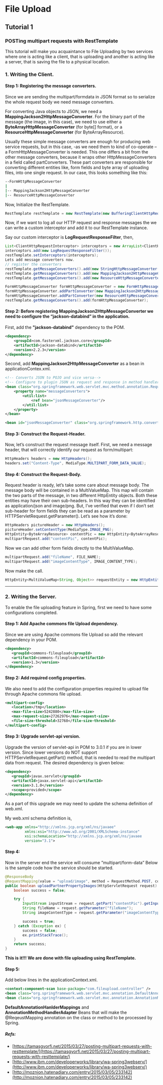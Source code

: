 # File Upload

## Tutorial 1
### POSTing multipart requests with RestTemplate
This tutorial will make you acquaintance to File Uploading by two services where one is acting like a client, that is uploading and another is acting like a server, that is saving the file to a physical location.

### 1. Writing the Client.

#### Step 1:  Registering the message converters.

Since we are sending the multipart/formdata in JSON format so to serialize the whole request body we need message converters.

For converting Java objects to JSON, we need a **MappingJackson2HttpMessageConverter**. For the binary part of the message (the image, in this case), we need to use either a **ByteArrayHttpMessageConverter** (for byte[] format), or a **ResourceHttpMessageConverter** (for ByteArrayResource).

Usually these simple message converters are enough for producing web service requests, but in this case, -as we need them to kind of co-operate – a FormHttpMessageConverter is needed. This one differs a bit from the other message converters, because it wraps other HttpMessageConverters in a field called partConverters. These part converters are responsible for converting different entities like, form fields and byte array of uploading files, into one single request. In our case, this looks something like this:
```sh
--FormHttpMessageConverter
|
|-- MappingJackson2HttpMessageConverter
|-- ResourceHttpMessageConverter
```

Now, Initialize the RestTemplate.
```java
RestTemplate restTemplate = new RestTemplate(new BufferingClientHttpRequestFactory(new SimpleClientHttpRequestFactory()));
```

Now, if we want to log all our HTTP request and response messages the we can write a custom interceptor and add it to our RestTemplate instance.

Say our custom interceptor is  **LogRequestResponseFilter**, then,
```java
List<ClientHttpRequestInterceptor> interceptors = new ArrayList<ClientHttpRequestInterceptor>();
interceptors.add(new LogRequestResponseFilter());
restTemplate.setInterceptors(interceptors);
Lets add message converters now.
// register the converters
restTemplate.getMessageConverters().add(new StringHttpMessageConverter());
restTemplate.getMessageConverters().add(new MappingJackson2HttpMessageConverter());
restTemplate.getMessageConverters().add(new ResourceHttpMessageConverter());

FormHttpMessageConverter formHttpMessageConverter = new FormHttpMessageConverter();
formHttpMessageConverter.addPartConverter(new MappingJackson2HttpMessageConverter());
formHttpMessageConverter.addPartConverter(new ResourceHttpMessageConverter());
restTemplate.getMessageConverters().add(formHttpMessageConverter);
```
#### Step 2: Before registering  MappingJackson2HttpMessageConverter we need to configure the “jackson-databind” in the application.
First, add the **"jackson-databind"** dependency to the POM.
```xml
<dependency>
    <groupId>com.fasterxml.jackson.core</groupId>
    <artifactId>jackson-databind</artifactId>
    <version>2.2.3</version>
</dependency>
```
Second, add **MappingJackson2HttpMessageConverter** as a bean in applicationContex.xml.

```xml
<!-- Converts JSON to POJO and vice versa-->
<!-- Configure to plugin JSON as request and response in method handler -->
<bean class="org.springframework.web.servlet.mvc.method.annotation.RequestMappingHandlerAdapter">
    <property name="messageConverters">
        <util:list>
            <ref bean="jsonMessageConverter"/>
        </util:list>
    </property>
</bean>

<bean id="jsonMessageConverter" class="org.springframework.http.converter.json.MappingJackson2HttpMessageConverter"></bean>
```
#### Step 3: Construct the Request-Header.
Now, let’s construct the request message itself.
First, we need a message header, that will correctly identify our request as form/multipart:
```java
HttpHeaders headers = new HttpHeaders();
headers.set("Content-Type", MediaType.MULTIPART_FORM_DATA_VALUE);
```
#### Step 4: Construct the Request-Body.
Request header is ready, let’s take some care about message body. The message body will be contained in a MultiValueMap. This map will contain the two parts of the message, in two different HttpEntity objects. Both these entities may have their own sub-headers. In this way they can be identified as application/json and image/png. But, I’ve verified that even if I don’t set sub-header for form fields they can be read as a parameter by HTTPServletRequest.getParameter(). Let’s see how it’s done:
```java
HttpHeaders pictureHeader = new HttpHeaders();
pictureHeader.setContentType(MediaType.IMAGE_PNG);
HttpEntity<ByteArrayResource> contentPic = new HttpEntity<ByteArrayResource>(bytes, pictureHeader);
multipartRequest.add("contentPic", contentPic);
```
Now we can add other form fields directly to the  MultiValueMap.
```java
multipartRequest.add("fileName", FILE_NAME);
multipartRequest.add("imageContentType", IMAGE_CONTENT_TYPE);
```
Now make the call.
```java
HttpEntity<MultiValueMap<String, Object>> requestEntity = new HttpEntity(multipartRequest, headers);
```

--------------

### 2. Writing the Server.

To enable the file uploading feature in Spring, first we need to have some configurations completed.
#### Step 1: Add Apache commons file Upload dependency.
Since we are using Apache commons file Upload so add the relevant dependency in your POM.
```xml
<dependency>
   <groupId>commons-fileupload</groupId>
   <artifactId>commons-fileupload</artifactId>
   <version>1.3</version>
</dependency>
```

#### Step 2: Add required config properties.
We also need to add the configuration properties required to upload file through Apache commons file upload.
```xml
<multipart-config>
   <location>/tmp</location>
   <max-file-size>5242880</max-file-size>
   <max-request-size>27262976</max-request-size>
   <file-size-threshold>32768</file-size-threshold>
</multipart-config>
```
#### Step 3: Upgrade servlet-api version.
Upgrade the version of servlet-api in POM to 3.0.1 if you are in lower version. Since lower versions do NOT support HTTPServletRequest.getPart() method, that is needed to read the multipart data from request. The desired dependency is given below:
```xml
<dependency>
   <groupId>javax.servlet</groupId>
   <artifactId>javax.servlet-api</artifactId>
   <version>3.1.0</version>
   <scope>provided</scope>
</dependency>
```
As a part of this upgrade we may need to update the schema definition of web.xml.

My web.xml schema definition is,
```xml
<web-app xmlns="http://xmlns.jcp.org/xml/ns/javaee"
         xmlns:xsi="http://www.w3.org/2001/XMLSchema-instance"
         xsi:schemaLocation="http://xmlns.jcp.org/xml/ns/javaee 						http://xmlns.jcp.org/xml/ns/javaee/web-app_3_1.xsd"
         version="3.1">
```
#### Step 4:
Now in the server end the service will consume ”multipart/form-data”
Below is the sample code how the service should be started.

```java
@ResponseBody
@RequestMapping(value = "upload/image", method = RequestMethod.POST, consumes = {"multipart/form-data"})
public boolean uploadPartnerPropertyImages(HttpServletRequest request) {
    boolean success = false;

    try {
        InputStream inputStream = request.getPart("contentPic").getInputStream();
        String fileName = request.getParameter("fileName");
        String imageContentType = request.getParameter("imageContentType");

        success = true;
    } catch (Exception ex) {
        success = false;
        ex.printStackTrace();
    }
    return success;
}
```
**This is it!!! We are done with file uploading using RestTemplate.**


#### Step 5:
Add below lines in the applicationContext.xml.
```xml
<context:component-scan base-package="com.fileupload.controller" />
<bean class="org.springframework.web.servlet.mvc.annotation.DefaultAnnotationHandlerMapping" />
<bean class="org.springframework.web.servlet.mvc.annotation.AnnotationMethodHandlerAdapter" />
```
**DefaultAnnotationHanlderMappings** and **AnnotationMethodHandlerAdapter**
Beans that will make the @ReqeustMapping annotation on the class or method to be processed by Spring.



##### Refs:
* [https://tamasgyorfi.net/2015/03/27/posting-multipart-requests-with-resttemplate/](https://tamasgyorfi.net/2015/03/27/posting-multipart-requests-with-resttemplate/)
* [http://www.ibm.com/developerworks/library/wa-spring3webserv/](http://www.ibm.com/developerworks/library/wa-spring3webserv/)
* [http://moznion.hatenadiary.com/entry/2015/03/05/233142](http://moznion.hatenadiary.com/entry/2015/03/05/233142)





